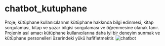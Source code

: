 # chatbot_kutuphane

Proje; kütüphane kullanıcılarının kütüphane hakkında bilgi edinmesi, kitap sorgulaması, kitap ve yazar bilgisi sorgulaması ve öğrenmesine olanak tanır.
Projenin asıl amacı kütüphane kullanıcılarına daha iyi bir deneyim sunmak ve kütüphane personelleri üzerindeki yükü hafifletmektir.
![chatbot](https://github.com/user-attachments/assets/2477cf91-a425-4017-9529-1a9e1625edfa)
